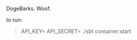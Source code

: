 DogeBarks. Woof.

to run:

> API_KEY=<twitter key> API_SECRET=<twitter secret> ./sbt
> container:start
